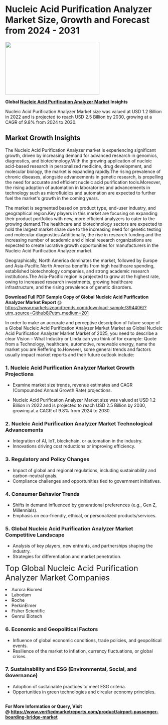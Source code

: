 <H1>Nucleic Acid Purification Analyzer Market Size, Growth and Forecast from 2024 - 2031</H1><img class="aligncenter size-medium wp-image-584254" src="https://thirdeyenews.in/wp-content/uploads/2024/09/Global-Market-Research-300x168.jpeg" alt="" width="300" height="168" /><p><strong>Global&nbsp;<a href="https://www.marketsizeandtrends.com/download-sample/394406/?utm_source=Github8j?utm_medium=201">Nucleic Acid Purification Analyzer Market</a> Insights</strong></p><p>Nucleic Acid Purification Analyzer Market size was valued at USD 1.2 Billion in 2022 and is projected to reach USD 2.5 Billion by 2030, growing at a CAGR of 9.8% from 2024 to 2030.</p><p><h2>Market Growth Insights</h2> <p>The Nucleic Acid Purification Analyzer market is experiencing significant growth, driven by increasing demand for advanced research in genomics, diagnostics, and biotechnology.With the growing application of nucleic acid-based research in personalized medicine, drug development, and molecular biology, the market is expanding rapidly.The rising prevalence of chronic diseases, alongside advancements in genetic research, is propelling the need for accurate and efficient nucleic acid purification tools.Moreover, the rising adoption of automation in laboratories and advancements in technology such as microfluidics and automation are expected to further fuel the market's growth in the coming years.</p> <p>The market is segmented based on product type, end-user industry, and geographical region.Key players in this market are focusing on expanding their product portfolios with new, more efficient analyzers to cater to the growing demand.The healthcare and biotechnology sectors are expected to hold the largest market share due to the increasing need for genetic testing and molecular diagnostics.Additionally, the rise in research funding and the increasing number of academic and clinical research organizations are expected to create lucrative growth opportunities for manufacturers in the Nucleic Acid Purification Analyzer market.</p> <p>Geographically, North America dominates the market, followed by Europe and Asia-Pacific.North America benefits from high healthcare spending, established biotechnology companies, and strong academic research institutions.The Asia-Pacific region is projected to grow at the highest rate, owing to increased research investments, growing healthcare infrastructure, and the rising prevalence of genetic disorders.</p> <p><span class=""><strong>Download Full PDF Sample Copy of Global Nucleic Acid Purification Analyzer Market Report</strong> @ <a href="https://www.marketsizeandtrends.com/download-sample/394406/?utm_source=Github8j?utm_medium=201" target="_blank">https://www.marketsizeandtrends.com/download-sample/394406/?utm_source=Github8j?utm_medium=201</a></span></p><p>In order to make an accurate and perceptive description of future scope of a Global&nbsp;Nucleic Acid Purification Analyzer Market Market as Global&nbsp;Nucleic Acid Purification Analyzer Market Market of 2025, you need to describe a clear Vision &ndash; What Industry or Linda can you think of for example: Quote from a Technology, healthcare, automotive, renewable energy, name the market you are Reffering to.However, some general trends and factors usually impact market reports and their future outlook include:</p><h3>1.&nbsp;<strong>Nucleic Acid Purification Analyzer Market Growth Projections</strong></h3><ul><li>Examine market size trends, revenue estimates and CAGR (Compounded Annual Growth Rate) projections.</li><li><p>Nucleic Acid Purification Analyzer Market size was valued at USD 1.2 Billion in 2022 and is projected to reach USD 2.5 Billion by 2030, growing at a CAGR of 9.8% from 2024 to 2030.</p></li></ul><h3>2.&nbsp;<strong>Nucleic Acid Purification Analyzer Market Technological Advancements</strong></h3><ul><li>Integration of AI, IoT, blockchain, or automation in the industry.</li><li>Innovations driving cost reductions or improving efficiency.</li></ul><h3>3.&nbsp;<strong>Regulatory and Policy Changes</strong></h3><ul><li>Impact of global and regional regulations, including sustainability and carbon-neutral goals.</li><li>Compliance challenges and opportunities tied to government initiatives.</li></ul><h3>4.&nbsp;<strong>Consumer Behavior Trends</strong></h3><ul><li>Shifts in demand influenced by generational preferences (e.g., Gen Z, Millennials).</li><li>Emphasis on eco-friendly, ethical, or personalized products/services.</li></ul><h3>5.&nbsp;<strong>Global Nucleic Acid Purification Analyzer Market Competitive Landscape</strong></h3><ul><li>Analysis of key players, new entrants, and partnerships shaping the industry.</li><li>Strategies for differentiation and market penetration.</li></ul><p data-pm-slice="1 1 []"><span style="color: inherit; font-family: inherit; font-size: 25px;">Top Global Nucleic Acid Purification Analyzer Market Companies</span></p><div class="" data-test-id=""><p><li>Aurora Biomed</li><li> Labodam</li><li> Roche</li><li> PerkinElmer</li><li> Fisher Scientific</li><li> Genrui Biotech</li></p></div><h3>6.&nbsp;<strong>Economic and Geopolitical Factors</strong></h3><ul><li>Influence of global economic conditions, trade policies, and geopolitical events.</li><li>Resilience of the market to inflation, currency fluctuations, or global crises.</li></ul><h3>7.&nbsp;<strong>Sustainability and ESG (Environmental, Social, and Governance)</strong></h3><ul><li>Adoption of sustainable practices to meet ESG criteria.</li><li>Opportunities in green technologies and circular economy principles.</li></ul><h2><strong style="font-size: 14px;">For More Information or Query, Visit @&nbsp;</strong><a style="background-color: #ffffff; font-size: 14px;" href="https://www.marketsizeandtrends.com/report/nucleic-acid-purification-analyzer-market/" target="_blank">https://www.verifiedmarketreports.com/product/airport-passenger-boarding-bridge-market</a></h2>